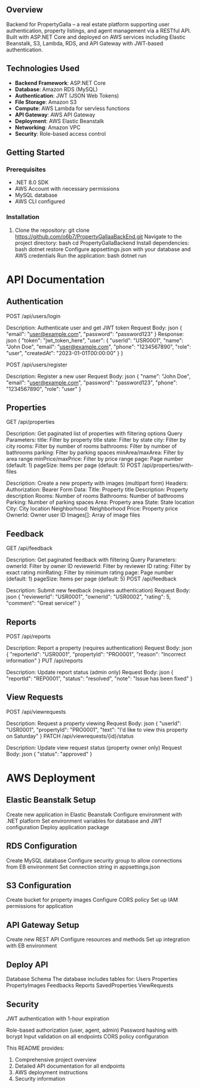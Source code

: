 ## Overview
Backend for PropertyGalla – a real estate platform supporting user authentication, property listings, and agent management via a RESTful API. Built with ASP.NET Core and deployed on AWS services including Elastic Beanstalk, S3, Lambda, RDS, and API Gateway with JWT-based authentication.

## Technologies Used
- **Backend Framework**: ASP.NET Core
- **Database**: Amazon RDS (MySQL)
- **Authentication**: JWT (JSON Web Tokens)
- **File Storage**: Amazon S3
- **Compute**: AWS Lambda for servless functions
- **API Gateway**: AWS API Gateway
- **Deployment**: AWS Elastic Beanstalk
- **Networking**: Amazon VPC
- **Security**: Role-based access control

## Getting Started

### Prerequisites
- .NET 8.0 SDK 
- AWS Account with necessary permissions
- MySQL database
- AWS CLI configured

### Installation
1. Clone the repository:
   git clone https://github.com/o6b7/PropertyGallaaBackEnd.git
Navigate to the project directory:
bash
cd PropertyGallaBackend
Install dependencies:
bash
dotnet restore
Configure appsettings.json with your database and AWS credentials
Run the application:
bash
dotnet run


# API Documentation

## Authentication

POST /api/users/login

Description: Authenticate user and get JWT token
Request Body:
json
{
  "email": "user@example.com",
  "password": "password123"
}
Response:
json
{
  "token": "jwt_token_here",
  "user": {
    "userId": "USR0001",
    "name": "John Doe",
    "email": "user@example.com",
    "phone": "1234567890",
    "role": "user",
    "createdAt": "2023-01-01T00:00:00"
  }
}

POST /api/users/register

Description: Register a new user
Request Body:
json
{
  "name": "John Doe",
  "email": "user@example.com",
  "password": "password123",
  "phone": "1234567890",
  "role": "user"
}


## Properties

GET /api/properties

Description: Get paginated list of properties with filtering options
Query Parameters:
title: Filter by property title
state: Filter by state
city: Filter by city
rooms: Filter by number of rooms
bathrooms: Filter by number of bathrooms
parking: Filter by parking spaces
minArea/maxArea: Filter by area range
minPrice/maxPrice: Filter by price range
page: Page number (default: 1)
pageSize: Items per page (default: 5)
POST /api/properties/with-files

Description: Create a new property with images (multipart form)
Headers: Authorization: Bearer <token>
Form Data:
Title: Property title
Description: Property description
Rooms: Number of rooms
Bathrooms: Number of bathrooms
Parking: Number of parking spaces
Area: Property area
State: State location
City: City location
Neighborhood: Neighborhood
Price: Property price
OwnerId: Owner user ID
Images[]: Array of image files


## Feedback

GET /api/feedback

Description: Get paginated feedback with filtering
Query Parameters:
ownerId: Filter by owner ID
reviewerId: Filter by reviewer ID
rating: Filter by exact rating
minRating: Filter by minimum rating
page: Page number (default: 1)
pageSize: Items per page (default: 5)
POST /api/feedback

Description: Submit new feedback (requires authentication)
Request Body:
json
{
  "reviewerId": "USR0001",
  "ownerId": "USR0002",
  "rating": 5,
  "comment": "Great service!"
}


## Reports

POST /api/reports

Description: Report a property (requires authentication)
Request Body:
json
{
  "reporterId": "USR0001",
  "propertyId": "PRO0001",
  "reason": "Incorrect information"
}
PUT /api/reports

Description: Update report status (admin only)
Request Body:
json
{
  "reportId": "REP0001",
  "status": "resolved",
  "note": "Issue has been fixed"
}


## View Requests

POST /api/viewrequests

Description: Request a property viewing
Request Body:
json
{
  "userId": "USR0001",
  "propertyId": "PRO0001",
  "text": "I'd like to view this property on Saturday"
}
PATCH /api/viewrequests/{id}/status

Description: Update view request status (property owner only)
Request Body:
json
{
  "status": "approved"
}


# AWS Deployment

## Elastic Beanstalk Setup

Create new application in Elastic Beanstalk
Configure environment with .NET platform
Set environment variables for database and JWT configuration
Deploy application package


## RDS Configuration

Create MySQL database
Configure security group to allow connections from EB environment
Set connection string in appsettings.json


## S3 Configuration

Create bucket for property images
Configure CORS policy
Set up IAM permissions for application


## API Gateway Setup

Create new REST API
Configure resources and methods
Set up integration with EB environment


## Deploy API

Database Schema
The database includes tables for:
Users
Properties
PropertyImages
Feedbacks
Reports
SavedProperties
ViewRequests


## Security
JWT authentication with 1-hour expiration

Role-based authorization (user, agent, admin)
Password hashing with bcrypt
Input validation on all endpoints
CORS policy configuration



This README provides:
1. Comprehensive project overview
2. Detailed API documentation for all endpoints
3. AWS deployment instructions
4. Security information


